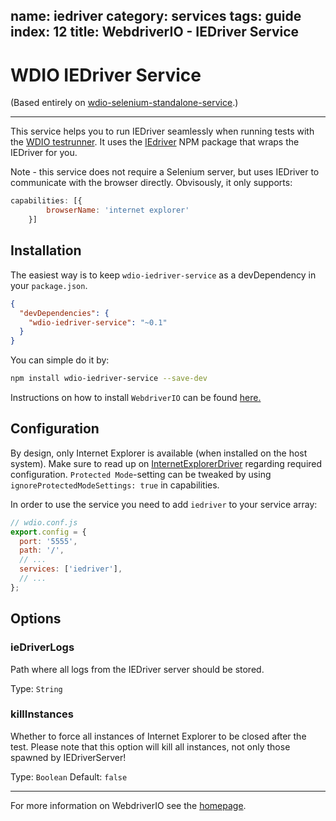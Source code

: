 name: iedriver
category: services
tags: guide
index: 12
title: WebdriverIO - IEDriver Service
---

WDIO IEDriver Service
================================

(Based entirely on [wdio-selenium-standalone-service](https://github.com/webdriverio/wdio-selenium-standalone-service).)

----

This service helps you to run IEDriver seamlessly when running tests with the [WDIO testrunner](http://webdriver.io/guide/testrunner/gettingstarted.html). It uses the [IEdriver](https://www.npmjs.com/package/iedriver) NPM package that wraps the IEDriver for you.

Note - this service does not require a Selenium server, but uses IEDriver to communicate with the browser directly.
Obvisously, it only supports:

```js
capabilities: [{
        browserName: 'internet explorer'
    }]
```

## Installation

The easiest way is to keep `wdio-iedriver-service` as a devDependency in your `package.json`.

```json
{
  "devDependencies": {
    "wdio-iedriver-service": "~0.1"
  }
}
```

You can simple do it by:

```bash
npm install wdio-iedriver-service --save-dev
```

Instructions on how to install `WebdriverIO` can be found [here.](http://webdriver.io/guide/getstarted/install.html)

## Configuration

By design, only Internet Explorer is available (when installed on the host system). Make sure to read up on [InternetExplorerDriver](https://github.com/SeleniumHQ/selenium/wiki/InternetExplorerDriver) regarding required configuration. `Protected Mode`-setting can be tweaked by using `ignoreProtectedModeSettings: true` in capabilities.


In order to use the service you need to add `iedriver` to your service array:

```js
// wdio.conf.js
export.config = {
  port: '5555',
  path: '/',
  // ...
  services: ['iedriver'],
  // ...
};
```

## Options

### ieDriverLogs
Path where all logs from the IEDriver server should be stored.

Type: `String`

### killInstances
Whether to force all instances of Internet Explorer to be closed after the test. Please note that this option will kill all instances, not only those spawned by IEDriverServer!

Type: `Boolean`
Default: `false`

----

For more information on WebdriverIO see the [homepage](http://webdriver.io).
